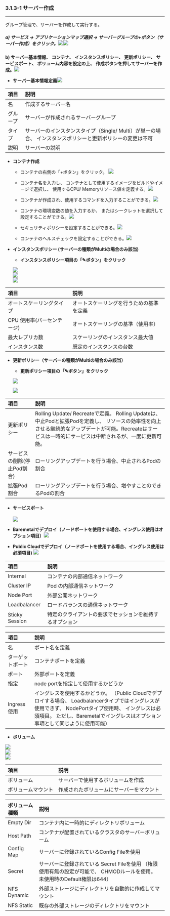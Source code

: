 ### 3.1.3-1 サーバー作成

---

グループ管理で、サーバーを作成して実行する。

##### a\) サービス → アプリケーションマップ選択 → サーバーグループの+ボタン（サーバー作成）をクリック。![](/assets/JP/2.5/3.1.3-1_1.png)![](/assets/JP/2.5/3.1.3-1_2.png)

**b\) サーバー基本情報、 コンテナ、 インスタンスポリシー、 更新ポリシー、 サービスポート、 ボリューム内容を設定の上、 作成ボタンを押してサーバーを作成。**![](/assets/JP/2.5.4/3.1.3-1_3.png)

* **サーバー基本情報定義**![](/assets/JP/2.5/3.1.3-1_4.png)

| **項目** | **説明** |
| :--- | :--- |
| 名 | 作成するサーバー名 |
| グループ | サーバーが作成されるサーバーグループ |
| タイプ | サーバーのインスタンスタイプ（Single/ Multi）が単一の場合、 インスタンスポリシーと更新ポリシーの変更は不可 |
| 説明 | サーバーの説明 |

* **コンテナ作成**

  * コンテナの右側の「+ボタン」をクリック。 ![](/assets/JP/2.5.3/3.1.3-1_5.png)

  * コンテナ名を入力し、 コンテナとして使用するイメージをビルドやイメージで選択し、 使用するCPU/ Memoryリソース値を定義する。![](/assets/JP/2.5/3.1.3-1_6.png)

  * コンテナが作成され、使用するコマンドを入力することができる。![](/assets/JP/2.5/3.1.3-1_7.png)

  * コンテナの環境変数の値を入力するか、 またはシークレットを選択して設定することができる。![](/assets/JP/2.5/3.1.3-1_8.png)

  * セキュリティポリシーを設定することができる。![](/assets/JP/2.5/3.1.3-1_9.png)

  * コンテナのヘルスチェックを設定することができる。![](/assets/JP/2.5/3.1.3-1_10.png)

* **インスタンスポリシー \(サーバーの種類がMultiの場合のみ該当\)**

  * **インスタンスポリシー項目の「✎ボタン」をクリック**

  ![](/assets/JP/2.5.4/3.1.3-1_11.png)  
  ![](/assets/JP/2.5.4/3.1.3-1_12.png)  
  ![](/assets/JP/2.5.4/3.1.3-1_13.png)

| **項目** | **説明** |
| :--- | :--- |
| オートスケーリングタイプ | オートスケーリングを行うための基準を定義 |
| CPU 使用率\(パーセンテージ\) | オートスケーリングの基準（使用率） |
| 最大レプリカ数 | スケーリングのインスタンス最大値 |
| インスタンス数 | 既定のインスタンスの台数 |

* **更新ポリシー（サーバーの種類がMultiの場合のみ該当）**

  * **更新ポリシー項目の「✎ボタン」をクリック**

  ![](/assets/JP/2.5/3.1.3-1_14.png)

  ![](/assets/JP/2.5/3.1.3-1_15.png)

| **項目** | **説明** |
| :--- | :--- |
| 更新ポリシー | Rolling Update/ Recreateで定義。 Rolling Updateは、中止Podと拡張Podを定義し、 リソースの効率性を向上させる継続的なアップデートが可能。Recreateはサービスは一時的にサービスは中断されるが、一度に更新可能。 |
| サービスの削除\(停止Pod割合\) | ローリングアップデートを行う場合、中止されるPodの割合 |
| 拡張Pod割合 | ローリングアップデートを行う場合、増やすことのできるPodの割合 |

* #### **サービスポート**

  ![](/assets/JP/2.5/3.1.3-1_16.png)

* **Baremetalでデプロイ（ノードポートを使用する場合、イングレス使用はオプション項目）**![](/assets/JP/2.5.4/3.1.3-1_17.png)

* **Public Cloudでデプロイ（ノードポートを使用する場合、イングレス使用は必須項目\)** ![](/assets/JP/2.5.4/3.1.3-1_18.png)

| **項目** | **説明** |
| :--- | :--- |
| Internal | コンテナの内部通信ネットワーク |
| Cluster IP | Pod の内部通信ネットワーク |
| Node Port | 外部公開ネットワーク |
| Loadbalancer | ロードバランスの通信ネットワーク |
| Sticky Session | 特定のクライアントの要求でセッションを維持するオプション |

| **項目** | **説明** |
| :--- | :--- |
| 名 | ポート名を定義 |
| ターゲットポート | コンテナポートを定義 |
| ポート | 外部ポートを定義 |
| 指定 | node portを指定して使用するかどうか |
| Ingress 使用 | イングレスを使用するかどうか。 （Public Cloudでデプロイする場合、 Loadbalancerタイプではイングレスが使用できず、 NodePortタイプ使用時、 イングレスは必須項目。 ただし、Baremetalでイングレスはオプション事項として同じように使用可能） |

* **ボリューム**

![](/assets/JP/2.5/3.1.3-1_19.png)  
![](/assets/JP/2.5/3.1.3-1_20.png)  
![](/assets/JP/2.5/3.1.3-1_21.png)

| **項目** | 説明 |
| :--- | :--- |
| ボリューム | サーバーで使用するボリュームを作成 |
| ボリュームマウント | 作成されたボリュームにサーバーをマウント |

| **ボリューム種類** | **説明** |
| :--- | :--- |
| Empty Dir | コンテナ内に一時的にディレクトリボリューム |
| Host Path | コンテナが配置されているクラスタのサーバーボリューム |
| Config Map | サーバーに登録されているConfig Fileを使用 |
| Secret | サーバーに登録されている Secret Fileを使用 （権限使用有無の設定が可能で、 CHMODルールを使用。 未使用時のDefault権限は644） |
| NFS Dynamic | 外部ストレージにディレクトリを自動的に作成してマウント |
| NFS Static | 既存の外部ストレージのディレクトリをマウント |



